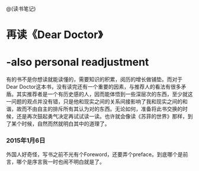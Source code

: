 @(读书笔记)

# 再读《Dear Doctor》
# -also personal readjustment
有的书不是你想读就能读懂的，需要知识的积累，阅历的增长做铺垫。而对于Dear Doctor这本书，没有读完还有一个重要的因素，与推荐人的看法有很多矛盾。其实推荐者是一个有历史感的人，因而能体悟到一些深层次的东西，至少就这一问题的观点并没有错，只是他和现实之间的关系间接影响了我和现实之间的和谐，故而不由自主的排斥所有其认为对的东西。无论如何，准备将此书交换的时候，还是再次鼓起勇气决定再试试读一读。也许就会像读《苏菲的世界》那样，到了某个时候，自然而然就明白其中的道理了。

### 2015年1月6日
外国人好奇怪，写书之前不光有个Foreword，还要弄个preface。到底哪个是前言，哪个是序言我一时也闹不明白就是了。